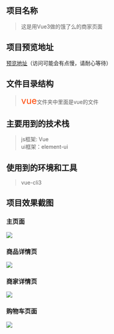 ## 项目名称
>这是用Vue3做的饿了么的商家页面

## 项目预览地址
[预览地址](https://deardreamweb.github.io/vue3-sell.github.io/)（访问可能会有点慢，请耐心等待）

## 文件目录结构
> <font color="#f40" size=5>vue</font>文件夹中里面是vue的文件

## 主要用到的技术栈
> js框架: Vue  
ui框架：element-ui  

## 使用到的环境和工具
> vue-cli3

## 项目效果截图

### 主页面
![](https://github.com/dearDreamWeb/vue3-sell.github.io/blob/master/src/assets/1.png)

### 商品详情页
![](https://github.com/dearDreamWeb/vue3-sell.github.io/blob/master/src/assets/2.png)

### 商家详情页
![](https://github.com/dearDreamWeb/vue3-sell.github.io/blob/master/src/assets/3.png)

### 购物车页面
![](https://github.com/dearDreamWeb/vue3-sell.github.io/blob/master/src/assets/4.png)
